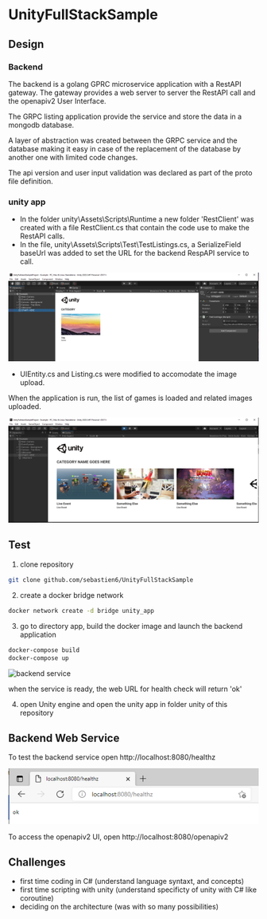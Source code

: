 # UnityFullStackSample

## Design

### Backend

The backend is a golang GPRC microservice application with a RestAPI gateway. The gateway provides a web server to server the RestAPI call and the openapiv2 User Interface.

The GRPC listing application provide the service and store the data in a mongodb database.

A layer of abstraction was created between the GRPC service and the database making it easy in case of the replacement of the database by another one with limited code changes.

The api version and user input validation was declared as part of the proto file definition.

### unity app

- In the folder unity\Assets\Scripts\Runtime a new folder 'RestClient' was created with a file RestClient.cs that contain the code use to make the RestAPI calls.
- In the file, unity\Assets\Scripts\Test\TestListings.cs, a SerializeField baseUrl was added to set the URL for the backend RespAPI service to call.

![base URL](https://github.com/sebastien6/UnityFullStackSample/blob/main/img/base-url.png)

- UIEntity.cs and Listing.cs were modified to accomodate the image upload.

When the application is run, the list of games is loaded and related images uploaded.

![unity app](https://github.com/sebastien6/UnityFullStackSample/blob/main/img/unityapp.png)

## Test

1. clone repository

```sh
git clone github.com/sebastien6/UnityFullStackSample
```
2. create a docker bridge network

```sh
docker network create -d bridge unity_app
```

3. go to directory app, build the docker image and launch the backend application
```sh
docker-compose build
docker-compose up
```

![backend service](https://github.com/sebastien6/UnityFullStackSample/blob/main/img/.png)

when the service is ready, the web URL for health check will return 'ok'

4. open Unity engine and open the unity app in folder unity of this repository

## Backend Web Service

To test the backend service open http://localhost:8080/healthz

![healthz](https://github.com/sebastien6/UnityFullStackSample/blob/main/img/healthz.png)

To access the openapiv2 UI, open http://localhost:8080/openapiv2

## Challenges

- first time coding in C# (understand language syntaxt, and concepts)
- first time scripting with unity (understand specificty of unity with C# like coroutine)
- deciding on the architecture (was with so many possibilities)
